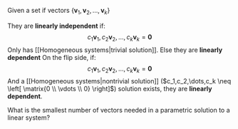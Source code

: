 Given a set if vectors $\{\textbf{v}_1,\textbf{v}_2,\dots,\textbf{v}_k\}$ 

They are **linearly independent** if:
$$c_1\textbf{v}_1,c_2\textbf{v}_2,\dots,c_k\textbf{v}_k = \textbf{0}$$
Only has [[Homogeneous systems|trivial solution]]. Else they are **linearly dependent**
On the flip side, if:
$$c_1\textbf{v}_1,c_2\textbf{v}_2,\dots,c_k\textbf{v}_k = \textbf{0}$$
And a [[Homogeneous systems|nontrivial solution]] ($c_1,c_2,\dots,c_k \neq \left[ \matrix{0 \\ \vdots \\ 0} \right]$) solution exists, they are **linearly dependent**. 

What is the smallest number of vectors needed in a parametric solution to a linear system?

